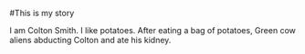 #This is my story

I am Colton Smith. I like potatoes.
After eating a bag of potatoes, Green cow aliens abducting Colton and ate his kidney.
